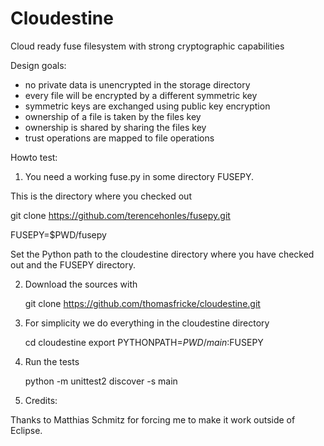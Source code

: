 Cloudestine
===========
Cloud ready fuse filesystem with strong cryptographic capabilities

Design goals:

- no private data is unencrypted in the storage directory
- every file will be encrypted by a different symmetric key
- symmetric keys are exchanged using public key encryption
- ownership of a file is taken by the files key
- ownership is shared by sharing the files key
- trust operations are mapped to file operations

Howto test:

1. You need a working fuse.py in some directory FUSEPY.

This is the directory where you checked out 

   git clone  https://github.com/terencehonles/fusepy.git

   FUSEPY=$PWD/fusepy
   
Set the Python path to the cloudestine directory where you 
have checked out and the FUSEPY directory.

2. Download the sources with

   git clone https://github.com/thomasfricke/cloudestine.git
   
3. For simplicity we do everything in the cloudestine directory

   cd cloudestine
   export PYTHONPATH=$PWD/main:$FUSEPY
   
4. Run the tests

   python -m unittest2 discover  -s main

5. Credits: 

Thanks to Matthias Schmitz for forcing me to make it work outside of Eclipse.
